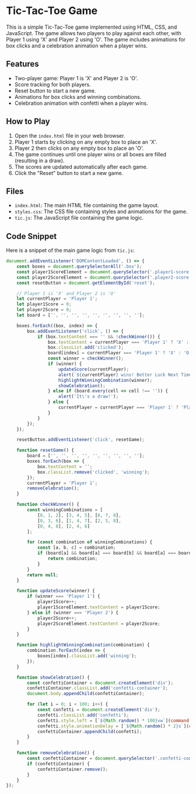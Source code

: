# Tic-Tac-Toe Game

This is a simple Tic-Tac-Toe game implemented using HTML, CSS, and JavaScript. The game allows two players to play against each other, with Player 1 using 'X' and Player 2 using 'O'. The game includes animations for box clicks and a celebration animation when a player wins.

## Features

- Two-player game: Player 1 is 'X' and Player 2 is 'O'.
- Score tracking for both players.
- Reset button to start a new game.
- Animations for box clicks and winning combinations.
- Celebration animation with confetti when a player wins.

## How to Play

1. Open the `index.html` file in your web browser.
2. Player 1 starts by clicking on any empty box to place an 'X'.
3. Player 2 then clicks on any empty box to place an 'O'.
4. The game continues until one player wins or all boxes are filled (resulting in a draw).
5. The scores are updated automatically after each game.
6. Click the "Reset" button to start a new game.

## Files

- `index.html`: The main HTML file containing the game layout.
- `styles.css`: The CSS file containing styles and animations for the game.
- `tic.js`: The JavaScript file containing the game logic.

## Code Snippet

Here is a snippet of the main game logic from `tic.js`:

```javascript
document.addEventListener('DOMContentLoaded', () => {
    const boxes = document.querySelectorAll('.box');
    const player1ScoreElement = document.querySelector('.player1-score');
    const player2ScoreElement = document.querySelector('.player2-score');
    const resetButton = document.getElementById('reset');

    // Player 1 is 'X' and Player 2 is 'O'
    let currentPlayer = 'Player 1';
    let player1Score = 0;
    let player2Score = 0;
    let board = ['', '', '', '', '', '', '', '', ''];

    boxes.forEach((box, index) => {
        box.addEventListener('click', () => {
            if (box.textContent === '' && !checkWinner()) {
                box.textContent = currentPlayer === 'Player 1' ? 'X' : 'O';
                box.classList.add('clicked');
                board[index] = currentPlayer === 'Player 1' ? 'X' : 'O';
                const winner = checkWinner();
                if (winner) {
                    updateScore(currentPlayer);
                    alert(`${currentPlayer} wins! Better Luck Next Time`);
                    highlightWinningCombination(winner);
                    showCelebration();
                } else if (board.every(cell => cell !== '')) {
                    alert('It\'s a draw!');
                } else {
                    currentPlayer = currentPlayer === 'Player 1' ? 'Player 2' : 'Player 1';
                }
            }
        });
    });

    resetButton.addEventListener('click', resetGame);

    function resetGame() {
        board = ['', '', '', '', '', '', '', '', ''];
        boxes.forEach(box => {
            box.textContent = '';
            box.classList.remove('clicked', 'winning');
        });
        currentPlayer = 'Player 1';
        removeCelebration();
    }

    function checkWinner() {
        const winningCombinations = [
            [0, 1, 2], [3, 4, 5], [6, 7, 8],
            [0, 3, 6], [1, 4, 7], [2, 5, 8],
            [0, 4, 8], [2, 4, 6]
        ];

        for (const combination of winningCombinations) {
            const [a, b, c] = combination;
            if (board[a] && board[a] === board[b] && board[a] === board[c]) {
                return combination;
            }
        }
        return null;
    }

    function updateScore(winner) {
        if (winner === 'Player 1') {
            player1Score++;
            player1ScoreElement.textContent = player1Score;
        } else if (winner === 'Player 2') {
            player2Score++;
            player2ScoreElement.textContent = player2Score;
        }
    }

    function highlightWinningCombination(combination) {
        combination.forEach(index => {
            boxes[index].classList.add('winning');
        });
    }

    function showCelebration() {
        const confettiContainer = document.createElement('div');
        confettiContainer.classList.add('confetti-container');
        document.body.appendChild(confettiContainer);

        for (let i = 0; i < 100; i++) {
            const confetti = document.createElement('div');
            confetti.classList.add('confetti');
            confetti.style.left = [`${Math.random() * 100}vw`](command:_github.copilot.openSymbolFromReferences?%5B%22%24%7BMath.random()%20*%20100%7Dvw%22%2C%5B%7B%22uri%22%3A%7B%22%24mid%22%3A1%2C%22fsPath%22%3A%22c%3A%5C%5CUsers%5C%5CSakshi%20Thakur%5C%5CTicTacToe%5C%5Ctic.js%22%2C%22_sep%22%3A1%2C%22external%22%3A%22file%3A%2F%2F%2Fc%253A%2FUsers%2FSakshi%2520Thakur%2FTicTacToe%2Ftic.js%22%2C%22path%22%3A%22%2FC%3A%2FUsers%2FSakshi%20Thakur%2FTicTacToe%2Ftic.js%22%2C%22scheme%22%3A%22file%22%7D%2C%22pos%22%3A%7B%22line%22%3A21%2C%22character%22%3A27%7D%7D%5D%5D "Go to definition");
            confetti.style.animationDelay = [`${Math.random() * 2}s`](command:_github.copilot.openSymbolFromReferences?%5B%22%24%7BMath.random()%20*%202%7Ds%22%2C%5B%7B%22uri%22%3A%7B%22%24mid%22%3A1%2C%22fsPath%22%3A%22c%3A%5C%5CUsers%5C%5CSakshi%20Thakur%5C%5CTicTacToe%5C%5Ctic.js%22%2C%22_sep%22%3A1%2C%22external%22%3A%22file%3A%2F%2F%2Fc%253A%2FUsers%2FSakshi%2520Thakur%2FTicTacToe%2Ftic.js%22%2C%22path%22%3A%22%2FC%3A%2FUsers%2FSakshi%20Thakur%2FTicTacToe%2Ftic.js%22%2C%22scheme%22%3A%22file%22%7D%2C%22pos%22%3A%7B%22line%22%3A21%2C%22character%22%3A27%7D%7D%5D%5D "Go to definition");
            confettiContainer.appendChild(confetti);
        }
    }

    function removeCelebration() {
        const confettiContainer = document.querySelector('.confetti-container');
        if (confettiContainer) {
            confettiContainer.remove();
        }
    }
});

